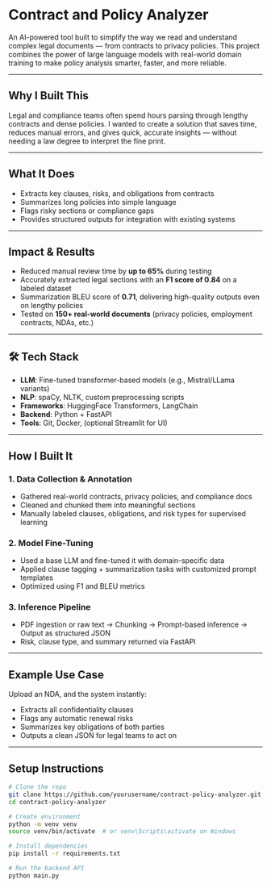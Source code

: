 #  Contract and Policy Analyzer

An AI-powered tool built to simplify the way we read and understand complex legal documents — from contracts to privacy policies. This project combines the power of large language models with real-world domain training to make policy analysis smarter, faster, and more reliable.

---

##  Why I Built This

Legal and compliance teams often spend hours parsing through lengthy contracts and dense policies. I wanted to create a solution that saves time, reduces manual errors, and gives quick, accurate insights — without needing a law degree to interpret the fine print.

---

##  What It Does

-  Extracts key clauses, risks, and obligations from contracts  
-  Summarizes long policies into simple language  
-  Flags risky sections or compliance gaps  
-  Provides structured outputs for integration with existing systems  

---

##  Impact & Results

-  Reduced manual review time by **up to 65%** during testing  
-  Accurately extracted legal sections with an **F1 score of 0.84** on a labeled dataset  
-  Summarization BLEU score of **0.71**, delivering high-quality outputs even on lengthy policies  
-  Tested on **150+ real-world documents** (privacy policies, employment contracts, NDAs, etc.)

---

## 🛠 Tech Stack

- **LLM**: Fine-tuned transformer-based models (e.g., Mistral/LLama variants)  
- **NLP**: spaCy, NLTK, custom preprocessing scripts  
- **Frameworks**: HuggingFace Transformers, LangChain  
- **Backend**: Python + FastAPI  
- **Tools**: Git, Docker, (optional Streamlit for UI)

---

##  How I Built It

### 1. **Data Collection & Annotation**
- Gathered real-world contracts, privacy policies, and compliance docs  
- Cleaned and chunked them into meaningful sections  
- Manually labeled clauses, obligations, and risk types for supervised learning

### 2. **Model Fine-Tuning**
- Used a base LLM and fine-tuned it with domain-specific data  
- Applied clause tagging + summarization tasks with customized prompt templates  
- Optimized using F1 and BLEU metrics

### 3. **Inference Pipeline**
- PDF ingestion or raw text → Chunking → Prompt-based inference → Output as structured JSON  
- Risk, clause type, and summary returned via FastAPI

---

##  Example Use Case

Upload an NDA, and the system instantly:
- Extracts all confidentiality clauses
- Flags any automatic renewal risks
- Summarizes key obligations of both parties
- Outputs a clean JSON for legal teams to act on

---

##  Setup Instructions

```bash
# Clone the repo
git clone https://github.com/yourusername/contract-policy-analyzer.git
cd contract-policy-analyzer

# Create environment
python -m venv venv
source venv/bin/activate  # or venv\Scripts\activate on Windows

# Install dependencies
pip install -r requirements.txt

# Run the backend API
python main.py
